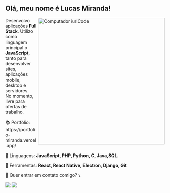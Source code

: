 ## Olá, meu nome é Lucas Miranda!

<img src="https://raw.githubusercontent.com/MicaelliMedeiros/micaellimedeiros/master/image/computer-illustration.png" min-width="400px" max-width="400px" width="400px" align="right" alt="Computador iuriCode">
<p align="left"> 
Desenvolvo aplicações <strong>Full Stack</strong>. Utilizo como linguagem principal o <strong>JavaScript</strong>, tanto para desenvolver sites, aplicações mobile, desktop e servidores.<br>
No momento, livre para ofertas de trabalho.
</p>
<p>
📚 Portfólio: https://portfolio-miranda.vercel.app/
</p>
<p align="left">
  🦄 Linguagens: <strong>JavaScript, PHP, Python, C, Java,SQL.</strong>
</p>

<p align="left">
  💼 Ferramentas: <strong>React, React Native, Electron, Django, Git</strong>
</p>

<p align="left">
  💌 Quer entrar em contato comigo? ⤵️
</p>

<p align="left">
  <a href="#" alt="Gmail">
  <img src="https://img.shields.io/badge/-Gmail-FF0000?style=flat-square&labelColor=FF0000&logo=gmail&logoColor=white&link=lucas.miranda.strapasson@gmail.com" /></a>

  <a href="#" alt="Linkedin">
  <img src="https://img.shields.io/badge/-Linkedin-0e76a8?style=flat-square&logo=Linkedin&logoColor=white&link=https://www.linkedin.com/in/lucas-miranda-496825237/" /></a>
</p>  
